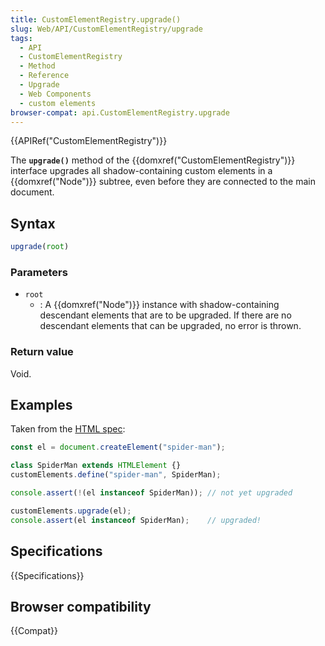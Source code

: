```yaml
---
title: CustomElementRegistry.upgrade()
slug: Web/API/CustomElementRegistry/upgrade
tags:
  - API
  - CustomElementRegistry
  - Method
  - Reference
  - Upgrade
  - Web Components
  - custom elements
browser-compat: api.CustomElementRegistry.upgrade
---
```

{{APIRef("CustomElementRegistry")}}

The **`upgrade()`** method of the
{{domxref("CustomElementRegistry")}} interface upgrades all shadow-containing custom
elements in a {{domxref("Node")}} subtree, even before they are connected to the main
document.

## Syntax

```js
upgrade(root)
```

### Parameters

- `root`
  - : A {{domxref("Node")}} instance with shadow-containing descendant elements that are
    to be upgraded. If there are no descendant elements that can be upgraded, no error is
    thrown.

### Return value

Void.

## Examples

Taken from the [HTML
spec](https://html.spec.whatwg.org/multipage/custom-elements.html#dom-customelementregistry-upgrade):

```js
const el = document.createElement("spider-man");

class SpiderMan extends HTMLElement {}
customElements.define("spider-man", SpiderMan);

console.assert(!(el instanceof SpiderMan)); // not yet upgraded

customElements.upgrade(el);
console.assert(el instanceof SpiderMan);    // upgraded!
```

## Specifications

{{Specifications}}

## Browser compatibility

{{Compat}}
